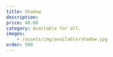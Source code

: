 ```yaml
---
title: Shadow
description: 
price: 40.00
category: Available for all.
images: 
    - /assets/img/available/shadow.jpg
order: 500
---
```


